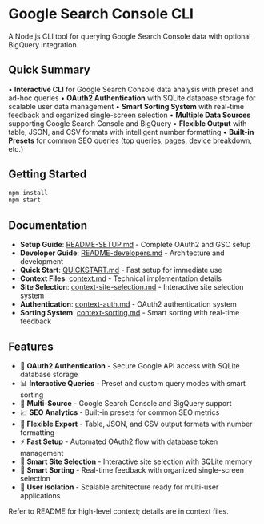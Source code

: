 # Google Search Console CLI

A Node.js CLI tool for querying Google Search Console data with optional BigQuery integration.

## Quick Summary

• **Interactive CLI** for Google Search Console data analysis with preset and ad-hoc queries
• **OAuth2 Authentication** with SQLite database storage for scalable user data management
• **Smart Sorting System** with real-time feedback and organized single-screen selection
• **Multiple Data Sources** supporting Google Search Console and BigQuery
• **Flexible Output** with table, JSON, and CSV formats with intelligent number formatting
• **Built-in Presets** for common SEO queries (top queries, pages, device breakdown, etc.)

## Getting Started

```bash
npm install
npm start
```

## Documentation

- **Setup Guide**: [README-SETUP.md](./README-SETUP.md) - Complete OAuth2 and GSC setup
- **Developer Guide**: [README-developers.md](./README-developers.md) - Architecture and development
- **Quick Start**: [QUICKSTART.md](./QUICKSTART.md) - Fast setup for immediate use
- **Context Files**: [context.md](./context.md) - Technical implementation details
- **Site Selection**: [context-site-selection.md](./context-site-selection.md) - Interactive site selection system
- **Authentication**: [context-auth.md](./context-auth.md) - OAuth2 authentication system
- **Sorting System**: [context-sorting.md](./context-sorting.md) - Smart sorting with real-time feedback

## Features

- 🔐 **OAuth2 Authentication** - Secure Google API access with SQLite database storage
- 📊 **Interactive Queries** - Preset and custom query modes with smart sorting
- 🏢 **Multi-Source** - Google Search Console and BigQuery support
- 📈 **SEO Analytics** - Built-in presets for common SEO metrics
- 💾 **Flexible Export** - Table, JSON, and CSV output formats with number formatting
- ⚡ **Fast Setup** - Automated OAuth2 flow with database token management
- 🎯 **Smart Site Selection** - Interactive site selection with SQLite memory
- 🔄 **Smart Sorting** - Real-time feedback with organized single-screen selection
- 👥 **User Isolation** - Scalable architecture ready for multi-user applications

Refer to README for high-level context; details are in context files.
